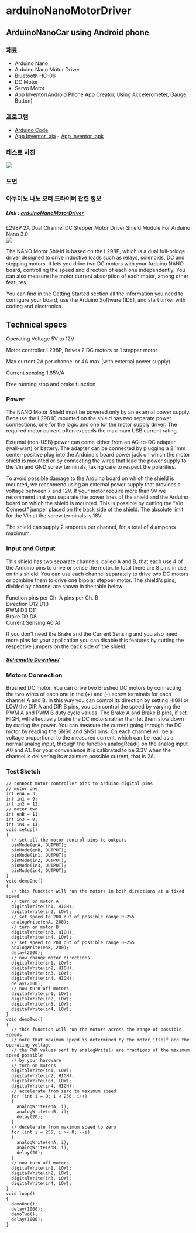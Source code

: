 # arduinoNanoMotorDriver


## ArduinoNanoCar using Android phone
### 재료  
- Arduino Nano  
- Arduino Nano Motor Driver  
- Bluetooth HC-06  
- DC Motor
- Servo Motor
- App Inventor(Android Phone App Creator, Using Accelerometer, Gauge, Button)

### 프로그램  
- [Arduino Code](https://github.com/mtinet/arduinoNanoCarWithAndroid/blob/master/code/arduinoNanoCar.ino)  
- [App Inventor .aia](https://github.com/mtinet/arduinoNanoCarWithAndroid/blob/master/appInventor/accelerometerServoSteer.aia)  - [App Inventor .apk](https://github.com/mtinet/arduinoNanoCarWithAndroid/blob/master/appInventor/accelerometerServoSteer.apk)  

### 테스트 사진  
![](https://github.com/mtinet/arduinoNanoCarWithAndroid/blob/master/image/20180622_111258.jpg?raw=true)  

### 도면  


### 아두이노 나노 모터 드라이버 관련 정보  
##### Link : [arduinoNanoMotorDriver](https://www.ebay.com/itm/L298P-2A-Dual-Channel-DC-Stepper-Motor-Driver-Shield-Module-For-Arduino-Nano-3-0-/201852742335)

L298P 2A Dual Channel DC Stepper Motor Driver Shield Module For Arduino Nano 3.0  
![](https://github.com/mtinet/arduinoNanoMotorDriver/blob/master/image/2033869278.jpg?raw=true)  


The NANO Motor Shield is based on the L298P, which is a dual full-bridge driver designed to drive inductive loads such as relays, solenoids, DC and stepping motors. It lets you drive two DC motors with your Arduino NANO board, controlling the speed and direction of each one independently. You can also measure the motor current absorption of each motor, among other features.  

You can find in the Getting Started section all the information you need to configure your board, use the Arduino Software (IDE), and start tinker with coding and electronics.  


## Technical specs
Operating Voltage   5V to 12V

Motor controller    L298P, Drives 2 DC motors or 1 stepper motor

Max current         2A per channel or 4A max (with external power supply)

Current sensing     1.65V/A

Free running stop and brake function



### Power  
The NANO Motor Shield must be powered only by an external power supply. Because the L298 IC mounted on the shield has two separate power connections, one for the logic and one for the motor supply driver. The required motor current often exceeds the maximum USB current rating.  

External (non-USB) power can come either from an AC-to-DC adapter (wall-wart) or battery. The adapter can be connected by plugging a 2.1mm center-positive plug into the Arduino's board power jack on which the motor shield is mounted or by connecting the wires that lead the power supply to the Vin and GND screw terminals, taking care to respect the polarities.  

To avoid possible damage to the Arduino board on which the shield is mounted, we reccomend using an external power supply that provides a voltage between 7 and 12V. If your motor require more than 9V we recommend that you separate the power lines of the shield and the Arduino board on which the shield is mounted. This is possible by cutting the "Vin Connect" jumper placed on the back side of the shield. The absolute limit for the Vin at the screw terminals is 18V.  

The shield can supply 2 amperes per channel, for a total of 4 amperes maximum.   

### Input and Output  
This shield has two separate channels, called A and B, that each use 4 of the Arduino pins to drive or sense the motor. In total there are 8 pins in use on this shield. You can use each channel separately to drive two DC motors or combine them to drive one bipolar stepper motor. The shield's pins, divided by channel are shown in the table below:  

Function          pins per Ch. A    pins per Ch. B  
Direction         D12               D13  
PWM               D3                D11  
Brake             D9                D8  
Current Sensing   A0                A1  

If you don't need the Brake and the Current Sensing and you also need more pins for your application you can disable this features by cutting the respective jumpers on the back side of the shield.  

##### [Schematic Download](https://github.com/mtinet/arduinoNanoMotorDriver/blob/master/arduinoNanoMotorDriver.pdf)

### Motors Connection  
Brushed DC motor. You can drive two Brushed DC motors by connecting the two wires of each one in the (+) and (-) screw terminals for each channel A and B. In this way you can control its direction by setting HIGH or LOW the DIR A and DIR B pins, you can control the speed by varying the PWM A and PWM B duty cycle values. The Brake A and Brake B pins, if set HIGH, will effectively brake the DC motors rather than let them slow down by cutting the power. You can measure the current going through the DC motor by reading the SNS0 and SNS1 pins. On each channel will be a voltage proportional to the measured current, which can be read as a normal analog input, through the function analogRead() on the analog input A0 and A1. For your convenience it is calibrated to be 3.3V when the channel is delivering its maximum possible current, that is 2A. 


### Test Sketch
```
// connect motor controller pins to Arduino digital pins
// motor one
int enA = 3;
int in1 = 9;
int in2 = 12;
// motor two
int enB = 11;
int in3 = 8;
int in4 = 13;
void setup()
{
  // set all the motor control pins to outputs
  pinMode(enA, OUTPUT);
  pinMode(enB, OUTPUT);
  pinMode(in1, OUTPUT);
  pinMode(in2, OUTPUT);
  pinMode(in3, OUTPUT);
  pinMode(in4, OUTPUT);
}
void demoOne()
{
  // this function will run the motors in both directions at a fixed speed
  // turn on motor A
  digitalWrite(in1, HIGH);
  digitalWrite(in2, LOW);
  // set speed to 200 out of possible range 0~255
  analogWrite(enA, 200);
  // turn on motor B
  digitalWrite(in3, HIGH);
  digitalWrite(in4, LOW);
  // set speed to 200 out of possible range 0~255
  analogWrite(enB, 200);
  delay(2000);
  // now change motor directions
  digitalWrite(in1, LOW);
  digitalWrite(in2, HIGH);  
  digitalWrite(in3, LOW);
  digitalWrite(in4, HIGH); 
  delay(2000);
  // now turn off motors
  digitalWrite(in1, LOW);
  digitalWrite(in2, LOW);  
  digitalWrite(in3, LOW);
  digitalWrite(in4, LOW);
}
void demoTwo()
{
  // this function will run the motors across the range of possible speeds
  // note that maximum speed is determined by the motor itself and the operating voltage
  // the PWM values sent by analogWrite() are fractions of the maximum speed possible 
  // by your hardware
  // turn on motors
  digitalWrite(in1, LOW);
  digitalWrite(in2, HIGH);  
  digitalWrite(in3, LOW);
  digitalWrite(in4, HIGH); 
  // accelerate from zero to maximum speed
  for (int i = 0; i < 256; i++)
  {
    analogWrite(enA, i);
    analogWrite(enB, i);
    delay(20);
  } 
  // decelerate from maximum speed to zero
  for (int i = 255; i >= 0; --i)
  {
    analogWrite(enA, i);
    analogWrite(enB, i);
    delay(20);
  } 
  // now turn off motors
  digitalWrite(in1, LOW);
  digitalWrite(in2, LOW);  
  digitalWrite(in3, LOW);
  digitalWrite(in4, LOW);  
}
void loop()
{
  demoOne();
  delay(1000);
  demoTwo();
  delay(1000);
}
```
